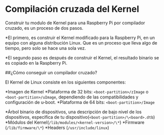Compilación cruzada del Kernel
==================================

Construir tu modulo de Kernel para una Raspberry Pi por compilador cruzado, es un proceso de dos pasos. 

*El primero, es construir el Kernel modificado para la Raspberry Pi, en un equipo con alguna distribución Linux. Que es un proceso que lleva algo de tiempo, pero solo se hace una sola vez. 

*El segundo paso es después de construir el Kernel, el resultado binario se es copiado en la Raspberry Pi.

##¿Cómo conseguir un compilador cruzado? 
	
El Kernel de Linux consiste en los siguientes componentes:
	
*Imagen de Kernel
	*Plataforma de 32 bits: `<boot-partition>/zImage` o `<boot-partition>/uImage`, dependiendo de las compatibilidades y configuración de u-boot.
	*Plataforma de 64 bits: `<boot-partition>/Image`

*Árbol binario de dispositivos, una descripción de bajo nivel de los dispositivos, especifica de tu dispositivo(`<boot-partition>/\<board>.dtb`)
*Módulos del Kernel(`/lib/modules/<kernel-version>/\*`)
*Firmware (`/lib/firmware/\*`)
*Headers (`/usr/include/linux`)
 
